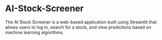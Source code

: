 # AI-Stock-Screener
The AI Stock Screener is a web-based application built using Streamlit that allows users to log in, search for a stock, and view predictions based on machine learning algorithms.

